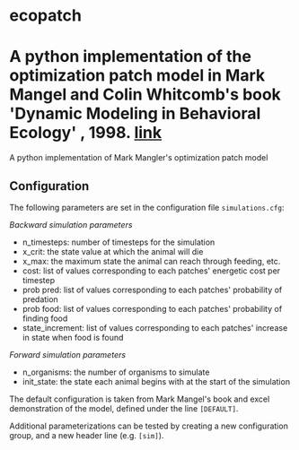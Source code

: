 # ecopatch

A python implementation of the optimization patch model in Mark Mangel and Colin Whitcomb's book 'Dynamic Modeling in Behavioral Ecology' , 1998. [link](http://press.princeton.edu/titles/4309.html)
=======
A python implementation of Mark Mangler's optimization patch model

## Configuration
The following parameters are set in the configuration file `simulations.cfg`:

*Backward simulation parameters*
* n_timesteps: number of timesteps for the simulation
* x_crit: the state value at which the animal will die
* x_max: the maximum state the animal can reach through feeding, etc.
* cost: list of values corresponding to each patches' energetic cost per timestep
* prob pred: list of values corresponding to each patches' probability of predation
* prob food: list of values corresponding to each patches' probability of finding food
* state_increment: list of values corresponding to each patches' increase in state when food is found

*Forward simulation parameters*
* n_organisms: the number of organisms to simulate
* init_state: the state each animal begins with at the start of the simulation

The default configuration is taken from Mark Mangel's book and excel demonstration of the model, defined under the line `[DEFAULT]`.

Additional parameterizations can be tested by creating a new configuration group, and a new header line (e.g. `[sim]`).
